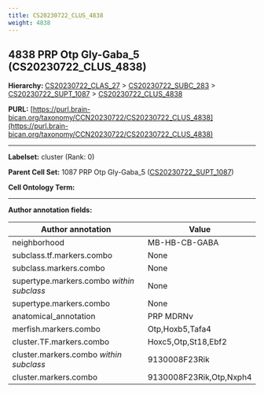 ```yaml
---
title: CS20230722_CLUS_4838
weight: 4838
---
```

## 4838 PRP Otp Gly-Gaba_5 (CS20230722_CLUS_4838)
<b>Hierarchy: </b>
[CS20230722_CLAS_27](../CS20230722_CLAS_27) >
[CS20230722_SUBC_283](../CS20230722_SUBC_283) >
[CS20230722_SUPT_1087](../CS20230722_SUPT_1087) >
[CS20230722_CLUS_4838](../CS20230722_CLUS_4838)

**PURL:** [https://purl.brain-bican.org/taxonomy/CCN20230722/CS20230722_CLUS_4838](https://purl.brain-bican.org/taxonomy/CCN20230722/CS20230722_CLUS_4838)

---


**Labelset:** cluster (Rank: 0)

**Parent Cell Set:** 1087 PRP Otp Gly-Gaba_5 ([CS20230722_SUPT_1087](../CS20230722_SUPT_1087))



**Cell Ontology Term:** 

[MARKER GENES.]: #


---

[TRANSFERRED ANNOTATIONS.]: #


[AUTHOR ANNOTATION FIELDS.]: #


**Author annotation fields:**

| Author annotation | Value |
|-------------------|-------|
|neighborhood|MB-HB-CB-GABA|
|subclass.tf.markers.combo|None|
|subclass.markers.combo|None|
|supertype.markers.combo _within subclass_|None|
|supertype.markers.combo|None|
|anatomical_annotation|PRP MDRNv|
|merfish.markers.combo|Otp,Hoxb5,Tafa4|
|cluster.TF.markers.combo|Hoxc5,Otp,St18,Ebf2|
|cluster.markers.combo _within subclass_|9130008F23Rik|
|cluster.markers.combo|9130008F23Rik,Otp,Nxph4|
